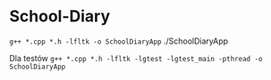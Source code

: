 # School-Diary

`g++ *.cpp *.h -lfltk -o SchoolDiaryApp`
./SchoolDiaryApp

Dla testów
`g++ *.cpp *.h -lfltk -lgtest -lgtest_main -pthread -o SchoolDiaryApp`